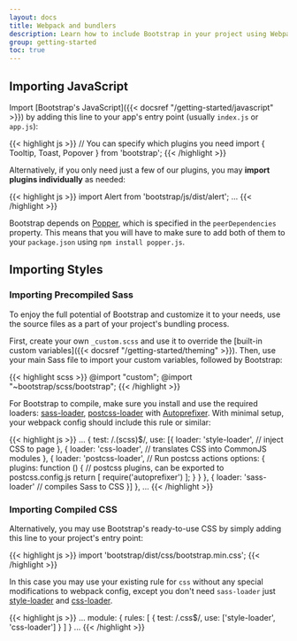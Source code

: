 ```yaml
---
layout: docs
title: Webpack and bundlers
description: Learn how to include Bootstrap in your project using Webpack or other bundlers.
group: getting-started
toc: true
---
```


## Importing JavaScript

Import [Bootstrap's JavaScript]({{< docsref "/getting-started/javascript" >}}) by adding this line to your app's entry point (usually `index.js` or `app.js`):

{{< highlight js >}}
// You can specify which plugins you need
import { Tooltip, Toast, Popover } from 'bootstrap';
{{< /highlight >}}

Alternatively, if you only need just a few of our plugins, you may **import plugins individually** as needed:

{{< highlight js >}}
import Alert from 'bootstrap/js/dist/alert';
...
{{< /highlight >}}

Bootstrap depends on [Popper](https://popper.js.org/), which is specified in the `peerDependencies` property.
This means that you will have to make sure to add both of them to your `package.json` using `npm install popper.js`.

## Importing Styles

### Importing Precompiled Sass

To enjoy the full potential of Bootstrap and customize it to your needs, use the source files as a part of your project's bundling process.

First, create your own `_custom.scss` and use it to override the [built-in custom variables]({{< docsref "/getting-started/theming" >}}). Then, use your main Sass file to import your custom variables, followed by Bootstrap:

{{< highlight scss >}}
@import "custom";
@import "~bootstrap/scss/bootstrap";
{{< /highlight >}}

For Bootstrap to compile, make sure you install and use the required loaders: [sass-loader](https://github.com/webpack-contrib/sass-loader), [postcss-loader](https://github.com/postcss/postcss-loader) with [Autoprefixer](https://github.com/postcss/autoprefixer#webpack). With minimal setup, your webpack config should include this rule or similar:

{{< highlight js >}}
...
{
  test: /\.(scss)$/,
  use: [{
    loader: 'style-loader', // inject CSS to page
  }, {
    loader: 'css-loader', // translates CSS into CommonJS modules
  }, {
    loader: 'postcss-loader', // Run postcss actions
    options: {
      plugins: function () { // postcss plugins, can be exported to postcss.config.js
        return [
          require('autoprefixer')
        ];
      }
    }
  }, {
    loader: 'sass-loader' // compiles Sass to CSS
  }]
},
...
{{< /highlight >}}

### Importing Compiled CSS

Alternatively, you may use Bootstrap's ready-to-use CSS by simply adding this line to your project's entry point:

{{< highlight js >}}
import 'bootstrap/dist/css/bootstrap.min.css';
{{< /highlight >}}

In this case you may use your existing rule for `css` without any special modifications to webpack config, except you don't need `sass-loader` just [style-loader](https://github.com/webpack-contrib/style-loader) and [css-loader](https://github.com/webpack-contrib/css-loader).

{{< highlight js >}}
...
module: {
  rules: [
    {
      test: /\.css$/,
      use: ['style-loader', 'css-loader']
    }
  ]
}
...
{{< /highlight >}}
